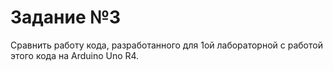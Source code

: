 # Задание №3

Сравнить работу кода, разработанного для 1ой лабораторной с работой этого кода на Arduino Uno R4.


